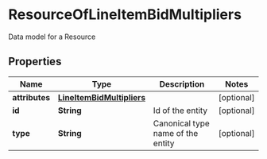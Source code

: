 

# ResourceOfLineItemBidMultipliers

Data model for a Resource

## Properties

Name | Type | Description | Notes
------------ | ------------- | ------------- | -------------
**attributes** | [**LineItemBidMultipliers**](LineItemBidMultipliers.md) |  |  [optional]
**id** | **String** | Id of the entity |  [optional]
**type** | **String** | Canonical type name of the entity |  [optional]



